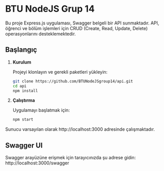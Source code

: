 # BTU NodeJS Grup 14

Bu proje Express.js uygulaması, Swagger belgeli bir API sunmaktadır. API, öğrenci ve bölüm işlemleri için CRUD (Create, Read, Update, Delete) operasyonlarını desteklemektedir.

## Başlangıç

1. **Kurulum**

   Projeyi klonlayın ve gerekli paketleri yükleyin:

   ```bash
   git clone https://github.com/BTUNodeJSgroup14/api.git
   cd api
   npm install
2. **Çalıştırma**

    Uygulamayı başlatmak için:

    ```bash
   npm start
Sunucu varsayılan olarak http://localhost:3000 adresinde çalışmaktadır.

## Swagger UI

Swagger arayüzüne erişmek için tarayıcınızda şu adrese gidin: http://localhost:3000/swagger